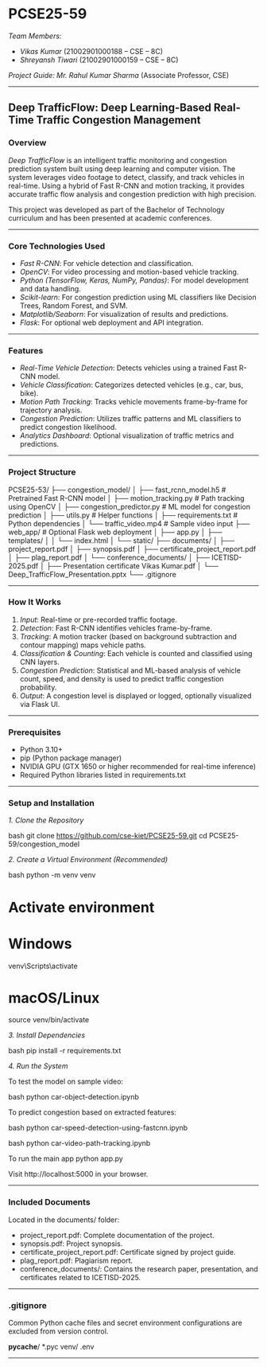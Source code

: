 # PCSE25-59

*Team Members:*

* *Vikas Kumar* (21002901000188 – CSE – 8C)
* *Shreyansh Tiwari* (21002901000159 – CSE – 8C)


*Project Guide:*
*Mr. Rahul Kumar Sharma* (Associate Professor, CSE)

---

## Deep TrafficFlow: Deep Learning-Based Real-Time Traffic Congestion Management

### Overview

*Deep TrafficFlow* is an intelligent traffic monitoring and congestion prediction system built using deep learning and computer vision. The system leverages video footage to detect, classify, and track vehicles in real-time. Using a hybrid of Fast R-CNN and motion tracking, it provides accurate traffic flow analysis and congestion prediction with high precision.

This project was developed as part of the Bachelor of Technology curriculum and has been presented at academic conferences.

---

### Core Technologies Used

* *Fast R-CNN*: For vehicle detection and classification.
* *OpenCV*: For video processing and motion-based vehicle tracking.
* *Python (TensorFlow, Keras, NumPy, Pandas)*: For model development and data handling.
* *Scikit-learn*: For congestion prediction using ML classifiers like Decision Trees, Random Forest, and SVM.
* *Matplotlib/Seaborn*: For visualization of results and predictions.
* *Flask*: For optional web deployment and API integration.

---

### Features

* *Real-Time Vehicle Detection*: Detects vehicles using a trained Fast R-CNN model.
* *Vehicle Classification*: Categorizes detected vehicles (e.g., car, bus, bike).
* *Motion Path Tracking*: Tracks vehicle movements frame-by-frame for trajectory analysis.
* *Congestion Prediction*: Utilizes traffic patterns and ML classifiers to predict congestion likelihood.
* *Analytics Dashboard*: Optional visualization of traffic metrics and predictions.

---

### Project Structure


PCSE25-53/
├── congestion_model/
│   ├── fast_rcnn_model.h5           # Pretrained Fast R-CNN model
│   ├── motion_tracking.py           # Path tracking using OpenCV
│   ├── congestion_predictor.py      # ML model for congestion prediction
│   ├── utils.py                     # Helper functions
│   ├── requirements.txt             # Python dependencies
│   └── traffic_video.mp4            # Sample video input
├── web_app/                         # Optional Flask web deployment
│   ├── app.py
│   ├── templates/
│   │   └── index.html
│   └── static/
├── documents/
│   ├── project_report.pdf
│   ├── synopsis.pdf
│   ├── certificate_project_report.pdf
│   ├── plag_report.pdf
│   └── conference_documents/
│       ├── ICETISD-2025.pdf
│       ├── Presentation certificate Vikas Kumar.pdf
│       └── Deep_TrafficFlow_Presentation.pptx
└── .gitignore


---

### How It Works

1. *Input*: Real-time or pre-recorded traffic footage.
2. *Detection*: Fast R-CNN identifies vehicles frame-by-frame.
3. *Tracking*: A motion tracker (based on background subtraction and contour mapping) maps vehicle paths.
4. *Classification & Counting*: Each vehicle is counted and classified using CNN layers.
5. *Congestion Prediction*: Statistical and ML-based analysis of vehicle count, speed, and density is used to predict traffic congestion probability.
6. *Output*: A congestion level is displayed or logged, optionally visualized via Flask UI.

---

### Prerequisites

* Python 3.10+
* pip (Python package manager)
* NVIDIA GPU (GTX 1650 or higher recommended for real-time inference)
* Required Python libraries listed in requirements.txt

---

### Setup and Installation

*1. Clone the Repository*

bash
git clone https://github.com/cse-kiet/PCSE25-59.git
cd PCSE25-59/congestion_model


*2. Create a Virtual Environment (Recommended)*

bash
python -m venv venv
# Activate environment
# Windows
venv\Scripts\activate
# macOS/Linux
source venv/bin/activate


*3. Install Dependencies*

bash
pip install -r requirements.txt


*4. Run the System*

To test the model on sample video:

bash
python car-object-detection.ipynb


To predict congestion based on extracted features:

bash
python car-speed-detection-using-fastcnn.ipynb

bash
python car-video-path-tracking.ipynb

To run the main app
python app.py


Visit http://localhost:5000 in your browser.

---

### Included Documents

Located in the documents/ folder:

* project_report.pdf: Complete documentation of the project.
* synopsis.pdf: Project synopsis.
* certificate_project_report.pdf: Certificate signed by project guide.
* plag_report.pdf: Plagiarism report.
* conference_documents/: Contains the research paper, presentation, and certificates related to ICETISD-2025.

---

### .gitignore

Common Python cache files and secret environment configurations are excluded from version control.


__pycache__/
*.pyc
venv/
.env


---
